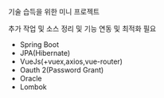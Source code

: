 기술 습득을 위한 미니 프로젝트

추가 작업 및 소스 정리 및 기능 연동 및 최적화 필요

- Spring Boot
- JPA(Hibernate)
- VueJs(+vuex,axios,vue-router)
- Oauth 2(Password Grant)
- Oracle
- Lombok
